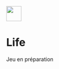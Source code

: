 [<img height="40px" src="https://static.itch.io/images/badge.svg">](https://aliend.itch.io/)

# Life

Jeu en préparation


